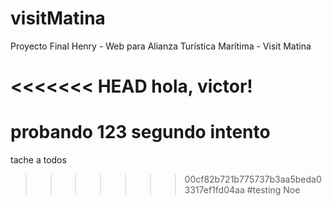 # visitMatina

Proyecto Final Henry - Web para Alianza Turística Marítima - Visit Matina


<<<<<<< HEAD
hola, victor!
=======
probando 123
segundo intento
=======



tache a todos
>>>>>>> 00cf82b721b775737b3aa5beda03317ef1fd04aa
#testing Noe


